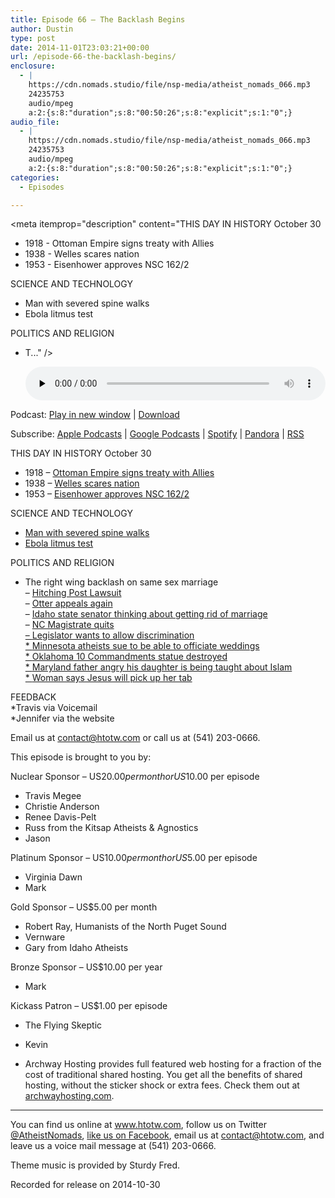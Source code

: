 ```yaml
---
title: Episode 66 – The Backlash Begins
author: Dustin
type: post
date: 2014-11-01T23:03:21+00:00
url: /episode-66-the-backlash-begins/
enclosure:
  - |
    https://cdn.nomads.studio/file/nsp-media/atheist_nomads_066.mp3
    24235753
    audio/mpeg
    a:2:{s:8:"duration";s:8:"00:50:26";s:8:"explicit";s:1:"0";}
audio_file:
  - |
    https://cdn.nomads.studio/file/nsp-media/atheist_nomads_066.mp3
    24235753
    audio/mpeg
    a:2:{s:8:"duration";s:8:"00:50:26";s:8:"explicit";s:1:"0";}
categories:
  - Episodes

---
```

<div itemscope itemtype="http://schema.org/AudioObject">
  <meta itemprop="name" content="Episode 66 &#8211; The Backlash Begins" />
  
  <meta itemprop="uploadDate" content="2014-11-01T17:03:21-06:00" />
  
  <meta itemprop="encodingFormat" content="audio/mpeg" />
  
  <meta itemprop="duration" content="PT50M26S" />
  
  <meta itemprop="description" content="THIS DAY IN HISTORY October 30
* 1918 - Ottoman Empire signs treaty with Allies
* 1938 - Welles scares nation
* 1953 - Eisenhower approves NSC 162/2

SCIENCE AND TECHNOLOGY
* Man with severed spine walks
* Ebola litmus test

POLITICS AND RELIGION
* T..." />
  
  <meta itemprop="contentUrl" content="https://dts.podtrac.com/redirect.mp3/cdn.nomads.studio/file/nsp-media/atheist_nomads_066.mp3" />
  
  <meta itemprop="contentSize" content="23.1" />
  </p> 
  
  <div class="powerpress_player" id="powerpress_player_8321">
    <audio class="wp-audio-shortcode" id="audio-5172-65" preload="none" style="width: 100%;" controls="controls"><source type="audio/mpeg" src="https://dts.podtrac.com/redirect.mp3/cdn.nomads.studio/file/nsp-media/atheist_nomads_066.mp3?_=65" /><a href="https://dts.podtrac.com/redirect.mp3/cdn.nomads.studio/file/nsp-media/atheist_nomads_066.mp3">https://dts.podtrac.com/redirect.mp3/cdn.nomads.studio/file/nsp-media/atheist_nomads_066.mp3</a></audio>
  </div>
</div>

<p class="powerpress_links powerpress_links_mp3">
  Podcast: <a href="https://dts.podtrac.com/redirect.mp3/cdn.nomads.studio/file/nsp-media/atheist_nomads_066.mp3" class="powerpress_link_pinw" target="_blank" title="Play in new window" onclick="return powerpress_pinw('https://htotw.com/?powerpress_pinw=5172-podcast');" rel="nofollow">Play in new window</a> | <a href="https://dts.podtrac.com/redirect.mp3/cdn.nomads.studio/file/nsp-media/atheist_nomads_066.mp3" class="powerpress_link_d" title="Download" rel="nofollow" download="atheist_nomads_066.mp3">Download</a>
</p>

<p class="powerpress_links powerpress_subscribe_links">
  Subscribe: <a href="https://podcasts.apple.com/us/podcast/humanists-take-on-the-world/id530050098?mt=2&ls=1" class="powerpress_link_subscribe powerpress_link_subscribe_itunes" target="_blank" title="Subscribe on Apple Podcasts" rel="nofollow">Apple Podcasts</a> | <a href="https://www.google.com/podcasts?feed=aHR0cDovL2F0aGVpc3Rub21hZHMubGlic3luLmNvbS9yc3M%3D" class="powerpress_link_subscribe powerpress_link_subscribe_googleplay" target="_blank" title="Subscribe on Google Podcasts" rel="nofollow">Google Podcasts</a> | <a href="https://open.spotify.com/show/3LzK2xZGike6Tc1GEMtMbr?si=LieN9SNuTpq96smuaUsH8A" class="powerpress_link_subscribe powerpress_link_subscribe_spotify" target="_blank" title="Subscribe on Spotify" rel="nofollow">Spotify</a> | <a href="https://www.pandora.com/podcast/atheist-nomads/PC:10122?corr=62071012&part=ug" class="powerpress_link_subscribe powerpress_link_subscribe_pandora" target="_blank" title="Subscribe on Pandora" rel="nofollow">Pandora</a> | <a href="https://htotw.com/feed/podcast/" class="powerpress_link_subscribe powerpress_link_subscribe_rss" target="_blank" title="Subscribe via RSS" rel="nofollow">RSS</a>
</p>

THIS DAY IN HISTORY October 30  
* 1918 &#8211; <a href="http://www.history.com/this-day-in-history/ottoman-empire-signs-treaty-with-allies" target="_blank" rel="noopener">Ottoman Empire signs treaty with Allies</a>  
* 1938 &#8211; <a href="http://www.history.com/this-day-in-history/welles-scares-nation" target="_blank" rel="noopener">Welles scares nation</a>  
* 1953 &#8211; <a href="http://www.history.com/this-day-in-history/eisenhower-approves-nsc-1622" target="_blank" rel="noopener">Eisenhower approves NSC 162/2</a>

SCIENCE AND TECHNOLOGY  
* <a href="http://www.iflscience.com/health-and-medicine/nasal-leads-paralyzed-man-walk" target="_blank" rel="noopener">Man with severed spine walks</a>  
* <a href="http://www.newscientist.com/article/dn26451-biological-litmus-paper-detects-ebola-strains.html" target="_blank" rel="noopener">Ebola litmus test</a>

POLITICS AND RELIGION  
* The right wing backlash on same sex marriage  
&#8211; <a href="http://m.boiseweekly.com/CityDesk/archives/2014/10/21/coeur-dalene-responds-to-chapel-lawsuit-over-nondiscrimination-ordinance" target="_blank" rel="noopener">Hitching Post Lawsuit</a>  
&#8211; <a href="http://www.boiseweekly.com/CityDesk/archives/2014/10/21/otter-requests-9th-circuit-en-banc-review-of-same-sex-marriage-ruling" target="_blank" rel="noopener">Otter appeals again</a>  
&#8211; <a href="http://www.rawstory.com/rs/2014/10/gop-lawmaker-wants-idaho-out-of-the-marriage-business-to-protest-same-sex-unions/" target="_blank" rel="noopener">Idaho state senator thinking about getting rid of marriage</a>  
&#8211; <a href="http://www.rawstory.com/rs/2014/10/north-carolina-judge-resigns-in-protest-after-supreme-court-shoots-down-same-sex-marriage-ban/" target="_blank" rel="noopener">NC Magistrate quits<br /> &#8211; </a><a href="http://www.charlotteobserver.com/2014/10/21/5257240/gop-leader-nc-officials-can-refuse.html" target="_blank" rel="noopener">Legislator wants to allow discrimination</a><a href="http://www.rawstory.com/rs/2014/10/north-carolina-judge-resigns-in-protest-after-supreme-court-shoots-down-same-sex-marriage-ban/" target="_blank" rel="noopener"><br /> * </a><a href="http://thinkprogress.org/justice/2014/10/28/3584798/minnesota-atheists-sue-for-right-to-perform-marriages-just-like-ordained-ministers/" target="_blank" rel="noopener">Minnesota atheists sue to be able to officiate weddings</a><a href="http://www.rawstory.com/rs/2014/10/north-carolina-judge-resigns-in-protest-after-supreme-court-shoots-down-same-sex-marriage-ban/" target="_blank" rel="noopener"><br /> * </a><a href="http://www.koco.com/news/ten-commandments-monument-smashed-to-pieces-near-state-capitol/29316430" target="_blank" rel="noopener">Oklahoma 10 Commandments statue destroyed</a><a href="http://www.rawstory.com/rs/2014/10/north-carolina-judge-resigns-in-protest-after-supreme-court-shoots-down-same-sex-marriage-ban/" target="_blank" rel="noopener"><br /> * </a><a href="http://www.rawstory.com/rs/2014/10/conservative-dad-threatens-shtstorm-if-daughters-world-history-class-includes-islam/" target="_blank" rel="noopener">Maryland father angry his daughter is being taught about Islam</a><a href="http://www.rawstory.com/rs/2014/10/north-carolina-judge-resigns-in-protest-after-supreme-court-shoots-down-same-sex-marriage-ban/" target="_blank" rel="noopener"><br /> * </a><a href="http://www.rawstory.com/rs/2014/10/christ-the-redeemer-oklahoma-woman-claims-jesus-will-pay-for-her-dinner-and-drinks/" target="_blank" rel="noopener">Woman says Jesus will pick up her tab</a>

FEEDBACK  
*Travis via Voicemail  
*Jennifer via the website

Email us at contact@htotw.com or call us at (541) 203-0666.

This episode is brought to you by:

Nuclear Sponsor &#8211; US$20.00 per month or US$10.00 per episode  
* Travis Megee  
* Christie Anderson  
* Renee Davis-Pelt  
* Russ from the Kitsap Atheists & Agnostics  
* Jason

Platinum Sponsor – US$10.00 per month or US$5.00 per episode  
* Virginia Dawn  
* Mark

Gold Sponsor – US$5.00 per month  
* Robert Ray, Humanists of the North Puget Sound  
* Vernware  
* Gary from Idaho Atheists

Bronze Sponsor &#8211; US$10.00 per year  
* Mark

Kickass Patron &#8211; US$1.00 per episode  
* The Flying Skeptic  
* Kevin

* Archway Hosting provides full featured web hosting for a fraction of the cost of traditional shared hosting. You get all the benefits of shared hosting, without the sticker shock or extra fees. Check them out at <a href="http://archwayhosting.com/" target="_blank" rel="noopener">archwayhosting.com</a>.

<hr width="500" />

You can find us online at <a href="https://www.htotw.com/" target="_blank" rel="noopener">www.htotw.com</a>, follow us on Twitter <a href="https://twitter.com/AtheistNomads" target="_blank" rel="noopener">@AtheistNomads</a>, <a href="https://htotw.com/facebook" target="_blank" rel="noopener">like us on Facebook</a>, email us at <contact@htotw.com>, and leave us a voice mail message at (541) 203-0666.

Theme music is provided by Sturdy Fred.

Recorded for release on 2014-10-30